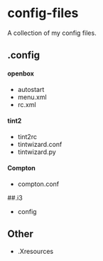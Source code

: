 # config-files
A collection of my config files.

## .config
#### openbox
* autostart
* menu.xml
* rc.xml

#### tint2
* tint2rc
* tintwizard.conf
* tintwizard.py

#### Compton
* compton.conf

##.i3
* config

## Other
* .Xresources
